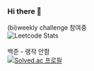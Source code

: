 ### Hi there 👋
(bi)weekly challenge 참여중<br>
![Leetcode Stats](https://leetcode.card.workers.dev/?username=secureWKkim)
<br><br>
백준 - 랭작 안함<br>
[![Solved.ac
프로필](http://mazassumnida.wtf/api/v2/generate_badge?boj={abgkf6})](https://solved.ac/{abgkf6})
<!--
**secureWKkim/secureWKkim** is a ✨ _special_ ✨ repository because its `README.md` (this file) appears on your GitHub profile.

Here are some ideas to get you started:

- 🔭 I’m currently working on ...
- 🌱 I’m currently learning ...
- 👯 I’m looking to collaborate on ...
- 🤔 I’m looking for help with ...
- 💬 Ask me about ...
- 📫 How to reach me: ...
- 😄 Pronouns: ...
- ⚡ Fun fact: ...
-->
